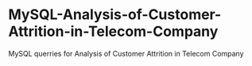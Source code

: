 # MySQL-Analysis-of-Customer-Attrition-in-Telecom-Company
MySQL querries for Analysis of Customer Attrition in Telecom Company
